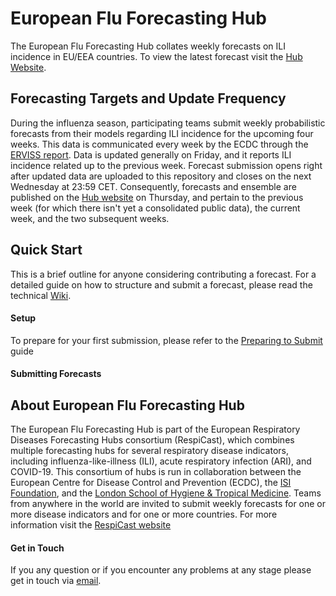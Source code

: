 # European Flu Forecasting Hub
The European Flu Forecasting Hub collates weekly forecasts on ILI incidence in EU/EEA countries. To view the latest forecast visit the [Hub Website](LINK).

## Forecasting Targets and Update Frequency
During the influenza season, participating teams submit weekly probabilistic forecasts from their models regarding ILI incidence for the upcoming four weeks. This data is communicated every week by the ECDC through the [ERVISS report](https://erviss.org/). Data is updated generally on Friday, and it reports ILI incidence related up to the previous week. Forecast submission opens right after updated data are uploaded to this repository and closes on the next Wednesday at 23:59 CET. Consequently, forecasts and ensemble are published on the [Hub website](LINK) on Thursday, and pertain to the previous week (for which there isn't yet a consolidated public data), the current week, and the two subsequent weeks.

## Quick Start
This is a brief outline for anyone considering contributing a forecast. For a detailed guide on how to structure and submit a forecast, please read the technical [Wiki](https://github.com/european-modelling-hubs/flu-forecast-hub/wiki). 


#### Setup
To prepare for your first submission, please refer to the [Preparing to Submit](https://github.com/european-modelling-hubs/flu-forecast-hub/wiki/Preparing-to-submit) guide 

#### Submitting Forecasts

## About European Flu Forecasting Hub
The European Flu Forecasting Hub is part of the European Respiratory Diseases Forecasting Hubs consortium (RespiCast), which combines multiple forecasting hubs for several respiratory disease indicators, including influenza-like-illness (ILI), acute respiratory infection (ARI), and COVID-19. This consortium of hubs is run in collaboration between the European Centre for Disease Control and Prevention (ECDC), the [ISI Foundation](https://www.isi.it/en/home), and the [London School of Hygiene & Tropical Medicine](https://epiforecasts.io/). Teams from anywhere in the world are invited to submit weekly forecasts for one or more disease indicators and for one or more countries. For more information visit the [RespiCast website](LINK)

#### Get in Touch
If you any question or if you encounter any problems at any stage please get in touch via [email](mailto:European.Modelling.Hub@ecdc.europa.eu).

